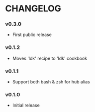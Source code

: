 CHANGELOG
=========

### v0.3.0
- First public release

### v0.1.2
- Moves 'ldk' recipe to 'ldk' cookbook

### v0.1.1
- Support both bash & zsh for hub alias

### v0.1.0
- Initial release
